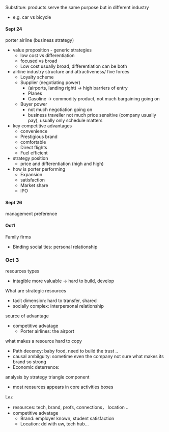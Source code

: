 Substitue: products serve the same purpose but in different industry

- e.g. car vs bicycle 



#### Sept 24

porter airline (business strategy)

- value proposition - generic strategies
  - low cost vs differentiation
  - focused vs broad 
  - Low cost usually broad, differentiation can be both
- airline industry structure and attractiveness/ five forces
  - Loyalty scheme
  - Supplier (negotiating power)
    - (airports, landing right) -> high barriers of entry
    - Planes 
    - Gasoline -> commodity product, not much bargaining going on
  - Buyer power
    - not much negotiation going on 
    - business traveller not much price sensitive (company usually pay), usually only schedule matters
- key competitive advantages
  - convenience
  - Prestigious brand
  - comfortable
  - Direct flights
  - Fuel efficient
- strategy position 
  - price and differentiation (high and high)
- how is porter performing
  - Expansion
  - satisfaction
  - Market share
  - IPO



#### Sept 26

management preference



#### Oct1

Family firms

- Binding social ties:  personal relationship



### Oct 3

resources types

- intagible more valuable -> hard to build, develop

What are strategic resources

- tacit dimension: hard to transfer, shared
- socially complex: interpersonal relationship

source of advantage

- competitive advatage
  - Porter airlines: the airport

what makes a resource hard to copy

- Path decency: baby food, need to build the trust ..
- causal ambilguity: sometime even the company not sure what makes its brand so strong
- Economic deterrence:  

analysis by strategy triangle component

- most reosurces appears in core activities boxes

Laz

- resources: tech, brand, profs, connections， location ..
- competitive advatage
  - Brand: employer known, student satisfaction
  - Location: dd with uw, tech hub...